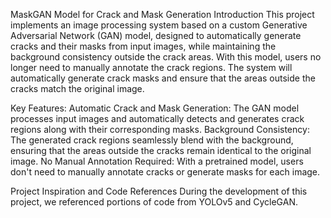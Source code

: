 MaskGAN Model for Crack and Mask Generation
Introduction
This project implements an image processing system based on a custom Generative Adversarial Network (GAN) model, designed to automatically generate cracks and their masks from input images, while maintaining the background consistency outside the crack areas. With this model, users no longer need to manually annotate the crack regions. The system will automatically generate crack masks and ensure that the areas outside the cracks match the original image.

Key Features:
Automatic Crack and Mask Generation: The GAN model processes input images and automatically detects and generates crack regions along with their corresponding masks.
Background Consistency: The generated crack regions seamlessly blend with the background, ensuring that the areas outside the cracks remain identical to the original image.
No Manual Annotation Required: With a pretrained model, users don't need to manually annotate cracks or generate masks for each image.

Project Inspiration and Code References
During the development of this project, we referenced portions of code from YOLOv5 and CycleGAN.
